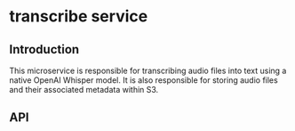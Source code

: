 # transcribe service

## Introduction

This microservice is responsible for transcribing audio files into text using a native OpenAI Whisper model. It is also responsible for storing audio files and their associated metadata within S3.

## API
